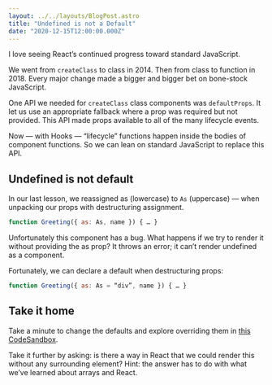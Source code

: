 ```yaml
---
layout: ../../layouts/BlogPost.astro
title: "Undefined is not a Default"
date: "2020-12-15T12:00:00.000Z"
---
```


I love seeing React’s continued progress toward standard JavaScript.

We went from `createClass` to class in 2014. Then from class to function in 2018. Every major change made a bigger and bigger bet on bone-stock JavaScript.

One API we needed for `createClass` class components was `defaultProps`. It let us use an appropriate fallback where a prop was required but not provided. This API made props available to all of the many lifecycle events.

Now — with Hooks — “lifecycle” functions happen inside the bodies of component functions. So we can lean on standard JavaScript to replace this API.

## Undefined is not default

In our last lesson, we reassigned as (lowercase) to `As` (uppercase) — when unpacking our props with destructuring assignment.

```js
function Greeting({ as: As, name }) { … }
```

Unfortunately this component has a bug. What happens if we try to render it without providing the as prop? It throws an error; it can’t render undefined as a component.

Fortunately, we can declare a default when destructuring props:

```js
function Greeting({ as: As = “div”, name }) { … }
```

## Take it home

Take a minute to change the defaults and explore overriding them in [this CodeSandbox](https://codesandbox.io/s/as-prop-step-3-fbo7y?file=/src/App.js).

Take it further by asking: is there a way in React that we could render this without any surrounding element? Hint: the answer has to do with what we’ve learned about arrays and React.
